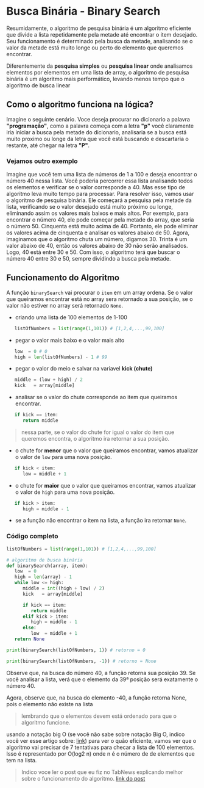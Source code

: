 # Busca Binária - Binary Search

Resumidamente, o algoritmo de pesquisa binária é um algoritmo eficiente que divide a lista repetidamente pela metade até encontrar o item desejado. Seu funcionamento é determinado pela busca da metade, analisando se o valor da metade está muito longe ou perto do elemento que queremos encontrar.

Diferentemente da **pesquisa simples** ou **pesquisa linear** onde analisamos elementos por elementos em uma lista de array, o algoritmo de pesquisa binária é um algoritmo mais performático, levando menos tempo que o algoritmo de busca linear

## Como o algoritmo funciona na lógica?

Imagine o seguinte cenário. Voce deseja procurar no dicionario a palavra **"programação"**, como a palavra começa com a letra **"p"** você claramente iria iniciar a busca pela metade do dicionario, analisaria se a busca está muito proximo ou longe da letra que você está buscando e descartaria o restante, até chegar na letra **"P"**.

### Vejamos outro exemplo

Imagine que você tem uma lista de números de 1 a 100 e deseja encontrar o número 40 nessa lista. Você poderia percorrer essa lista analisando todos os elementos e verificar se o valor corresponde a 40. Mas esse tipo de algoritmo leva muito tempo para processar. Para resolver isso, vamos usar o algoritmo de pesquisa binária. Ele começará a pesquisa pela metade da lista, verificando se o valor desejado está muito próximo ou longe, eliminando assim os valores mais baixos e mais altos. Por exemplo, para encontrar o número 40, ele pode começar pela metade do array, que seria o número 50. Cinquenta está muito acima de 40. Portanto, ele pode eliminar os valores acima de cinquenta e analisar os valores abaixo de 50. Agora, imaginamos que o algoritmo chuta um número, digamos 30. Trinta é um valor abaixo de 40, então os valores abaixo de 30 não serão analisados. Logo, 40 está entre 30 e 50. Com isso, o algoritmo terá que buscar o número 40 entre 30 e 50, sempre dividindo a busca pela metade.

## Funcionamento do Algoritmo

A função ```binarySearch``` vai procurar o ```item``` em um array ordena. Se o valor que queiramos encontrar está no array sera retornado a sua posição, se o valor não estiver no array será retornado ```None```.

* criando uma lista de 100 elementos de 1-100
```python
   listOfNumbers = list(range(1,101)) # [1,2,4,...,99,100]
```

* pegar o valor mais baixo e o valor mais alto
```python
   low  = 0 # 0 
   high = len(listOfNumbers) - 1 # 99
```

* pegar o valor do meio e salvar na variavel **kick (chute)**
```python
   middle = (low + high) / 2
   kick   = array[middle] 
```

* analisar se o valor do chute corresponde ao item que queiramos encontrar.
```python
   if kick == item:
      return middle
```
> nessa parte, se o valor do chute for igual o valor do item que queremos encontra, o algoritmo ira retornar a sua posição.

* o chute for **menor** que o valor que queiramos encontrar, vamos atualizar o valor de ```low``` para uma nova posição.
```python
   if kick < item:
      low = middle + 1 
```

* o chute for **maior** que o valor que queiramos encontrar, vamos atualizar o valor de ```high``` para uma nova posição.
```python
   if kick > item:
      high = middle - 1 
```
* se a função não encontrar o item na lista, a função ira retornar ```None```.

### Código completo

```python
listOfNumbers = list(range(1,101)) # [1,2,4,...,99,100]

# algoritmo de busca binária
def binarySearch(array, item):
   low  = 0
   high = len(array) - 1
   while low <= high:
      middle = int((high + low) / 2)
      kick   = array[middle]

      if kick == item:
         return middle
      elif kick > item:
         high = middle - 1
      else:
         low  = middle + 1
   return None
```

```python
print(binarySearch(listOfNumbers, 1)) # retorno = 0

print(binarySearch(listOfNumbers, -1)) # retorno = None
```

Observe que, na busca do número 40, a função retorna sua posição 39. Se você analisar a lista, verá que o elemento da 39ª posição será exatamente o número 40.

Agora, observe que, na busca do elemento -40, a função retorna None, pois o elemento não existe na lista

> lembrando que o elementos devem está ordenado para que o algoritmo funcione.

usando a notação big O (se você não sabe sobre notação Big O, indico você ver esse artigo sobre: [link](https://www.freecodecamp.org/portuguese/news/o-que-e-a-notacao-big-o-complexidade-de-tempo-e-de-espaco/)) para ver o quão eficiente, vamos ver que o algoritmo vai precisar de 7 tentativas para checar a lista de 100 elementos. Isso é representado por O(log2 n) onde n é o número de de elementos que tem na lista.

> Indico voce ler o post que eu fiz no TabNews explicando melhor sobre o funcionamento do algoritmo. [link do post](https://www.tabnews.com.br/Cleverson/algoritmo-de-pesquisa-binaria-binary-search)

